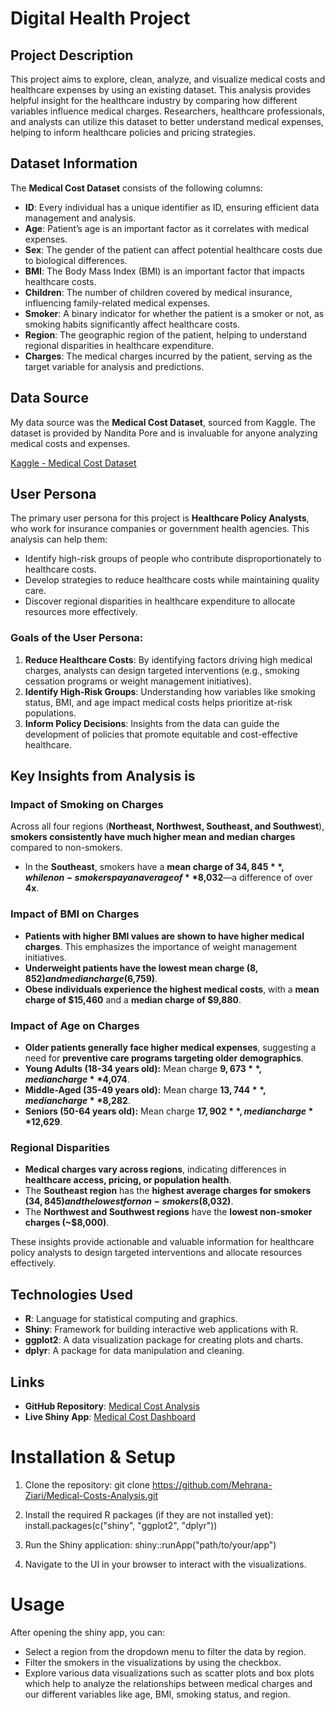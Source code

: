 # Digital Health Project

## Project Description  
This project aims to explore, clean, analyze, and visualize medical costs and healthcare expenses by using an existing dataset. This analysis provides helpful insight for the healthcare industry by comparing how different variables influence medical charges. Researchers, healthcare professionals, and analysts can utilize this dataset to better understand medical expenses, helping to inform healthcare policies and pricing strategies.  

## Dataset Information  
The **Medical Cost Dataset** consists of the following columns:  

- **ID**: Every individual has a unique identifier as ID, ensuring efficient data management and analysis.  
- **Age**: Patient’s age is an important factor as it correlates with medical expenses.  
- **Sex**: The gender of the patient can affect potential healthcare costs due to biological differences.  
- **BMI**: The Body Mass Index (BMI) is an important factor that impacts healthcare costs.  
- **Children**: The number of children covered by medical insurance, influencing family-related medical expenses.  
- **Smoker**: A binary indicator for whether the patient is a smoker or not, as smoking habits significantly affect healthcare costs.  
- **Region**: The geographic region of the patient, helping to understand regional disparities in healthcare expenditure.  
- **Charges**: The medical charges incurred by the patient, serving as the target variable for analysis and predictions.  

## Data Source  
My data source was the **Medical Cost Dataset**, sourced from Kaggle. The dataset is provided by Nandita Pore and is invaluable for anyone analyzing medical costs and expenses.  

[Kaggle - Medical Cost Dataset](https://www.kaggle.com/)  

## User Persona  
The primary user persona for this project is **Healthcare Policy Analysts**, who work for insurance companies or government health agencies. This analysis can help them:  

- Identify high-risk groups of people who contribute disproportionately to healthcare costs.  
- Develop strategies to reduce healthcare costs while maintaining quality care.  
- Discover regional disparities in healthcare expenditure to allocate resources more effectively.  

### Goals of the User Persona:  
1. **Reduce Healthcare Costs**: By identifying factors driving high medical charges, analysts can design targeted interventions (e.g., smoking cessation programs or weight management initiatives).  
2. **Identify High-Risk Groups**: Understanding how variables like smoking status, BMI, and age impact medical costs helps prioritize at-risk populations.  
3. **Inform Policy Decisions**: Insights from the data can guide the development of policies that promote equitable and cost-effective healthcare.  

## Key Insights from Analysis is   

### Impact of Smoking on Charges 
Across all four regions (**Northeast, Northwest, Southeast, and Southwest**), **smokers consistently have much higher mean and median charges** compared to non-smokers.  
- In the **Southeast**, smokers have a **mean charge of $34,845**, while non-smokers pay an average of **$8,032**—a difference of over **4x**.  

### Impact of BMI on Charges 
- **Patients with higher BMI values are shown to have higher medical charges**. This emphasizes the importance of weight management initiatives.  
- **Underweight patients have the lowest mean charge ($8,852) and median charge ($6,759)**.  
- **Obese individuals experience the highest medical costs**, with a **mean charge of $15,460** and a **median charge of $9,880**.  

### Impact of Age on Charges   
- **Older patients generally face higher medical expenses**, suggesting a need for **preventive care programs targeting older demographics**.  
- **Young Adults (18-34 years old):** Mean charge **$9,673**, median charge **$4,074**.  
- **Middle-Aged (35-49 years old):** Mean charge **$13,744**, median charge **$8,282**.  
- **Seniors (50-64 years old):** Mean charge **$17,902**, median charge **$12,629**.  

### Regional Disparities  
- **Medical charges vary across regions**, indicating differences in **healthcare access, pricing, or population health**.  
- The **Southeast region** has the **highest average charges for smokers ($34,845) and the lowest for non-smokers ($8,032)**.  
- The **Northwest and Southwest regions** have the **lowest non-smoker charges (~$8,000)**.  

These insights provide actionable and valuable information for healthcare policy analysts to design targeted interventions and allocate resources effectively.  

## Technologies Used  
- **R**: Language for statistical computing and graphics.  
- **Shiny**: Framework for building interactive web applications with R.  
- **ggplot2**: A data visualization package for creating plots and charts.  
- **dplyr**: A package for data manipulation and cleaning.  

## Links  
- **GitHub Repository**: [Medical Cost Analysis](https://github.com/Mehrana-Ziari/Medical-Cost)  
- **Live Shiny App**: [Medical Cost Dashboard](https://fatemehziari.shinyapps.io/med_cost/)  
# Installation & Setup
 1. Clone the repository:
git clone https://github.com/Mehrana-Ziari/Medical-Costs-Analysis.git

 2. Install the required R packages (if they are not installed yet):
install.packages(c("shiny", "ggplot2", "dplyr"))

 3. Run the Shiny application:
shiny::runApp("path/to/your/app")

4. Navigate to the UI in your browser to interact with the visualizations.

# Usage
 After opening the shiny app, you can:
- Select a region from the dropdown menu to filter the data by region.
- Filter the smokers in the visualizations by using the checkbox.
- Explore various data visualizations such as scatter plots and box plots which help to analyze the relationships between medical charges and our different variables like age, BMI, smoking status, and region.
